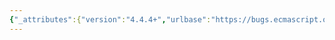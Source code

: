 ```yaml
---
{"_attributes":{"version":"4.4.4+","urlbase":"https://bugs.ecmascript.org/","maintainer":"dherman@mozilla.com"},"bug":{"bug_id":138,"creation_ts":"2011-07-16 18:44:00 -0700","short_desc":"11.13.1.1: toUint32","delta_ts":"2011-07-27 21:08:09 -0700","product":"Draft for 6th Edition","component":"editorial issue","version":"Initial draft July 12, 2011","rep_platform":"All","op_sys":"All","bug_status":"VERIFIED","resolution":"FIXED","priority":"Normal","bug_severity":"minor","everconfirmed":true,"reporter":{"uid":"jmdyck","name":"Michael Dyck"},"assigned_to":{"uid":"allen","name":"Allen Wirfs-Brock"},"long_desc":[{"commentid":309,"comment_count":0,"who":{"uid":"jmdyck","name":"Michael Dyck"},"bug_when":"2011-07-16 18:44:56 -0700","thetext":"11.13.1.1 / alg 13 / step 3\nsays:\n    \"Let /len/ be toUint32(/lenVal/).\"\n\nChange \"toUint32\" to \"ToUint32\"."},{"commentid":327,"comment_count":1,"who":{"uid":"allen","name":"Allen Wirfs-Brock"},"bug_when":"2011-07-20 13:38:53 -0700","thetext":"fixed in editor's draff"}]}}
---
```

